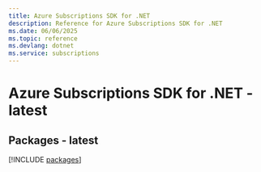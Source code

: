 ```yaml
---
title: Azure Subscriptions SDK for .NET
description: Reference for Azure Subscriptions SDK for .NET
ms.date: 06/06/2025
ms.topic: reference
ms.devlang: dotnet
ms.service: subscriptions
---
```

# Azure Subscriptions SDK for .NET - latest
## Packages - latest
[!INCLUDE [packages](subscriptions-index.md)]